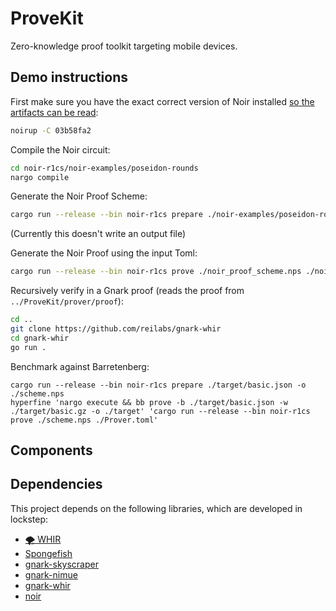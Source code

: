 # ProveKit

Zero-knowledge proof toolkit targeting mobile devices.

## Demo instructions

First make sure you have the exact correct version of Noir installed [so the artifacts can be read](./Cargo.toml#L58):

```sh
noirup -C 03b58fa2
```

Compile the Noir circuit:

```sh
cd noir-r1cs/noir-examples/poseidon-rounds
nargo compile
```

Generate the Noir Proof Scheme:

```sh
cargo run --release --bin noir-r1cs prepare ./noir-examples/poseidon-rounds/target/basic.json --output-path ./noir_proof_scheme.nps
```

(Currently this doesn't write an output file)

Generate the Noir Proof using the input Toml:

```sh
cargo run --release --bin noir-r1cs prove ./noir_proof_scheme.nps ./noir-examples/poseidon-rounds/Prover.toml
```

Recursively verify in a Gnark proof (reads the proof from `../ProveKit/prover/proof`):

```sh
cd ..
git clone https://github.com/reilabs/gnark-whir
cd gnark-whir
go run .
```

Benchmark against Barretenberg:

```
cargo run --release --bin noir-r1cs prepare ./target/basic.json -o ./scheme.nps
hyperfine 'nargo execute && bb prove -b ./target/basic.json -w ./target/basic.gz -o ./target' 'cargo run --release --bin noir-r1cs prove ./scheme.nps ./Prover.toml'
```

## Components

## Dependencies

This project depends on the following libraries, which are developed in lockstep:

- [🌪️ WHIR](https://github.com/WizardOfMenlo/whir)
- [Spongefish](https://github.com/arkworks-rs/spongefish)
- [gnark-skyscraper](https://github.com/reilabs/gnark-skyscraper)
- [gnark-nimue](https://github.com/reilabs/gnark-nimue)
- [gnark-whir](https://github.com/reilabs/gnark-whir)
- [noir](https://github.com/noir-lang/noir)
